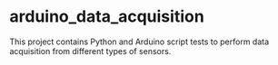 # arduino_data_acquisition
This project contains Python and Arduino script tests to perform data acquisition from different types of sensors.
